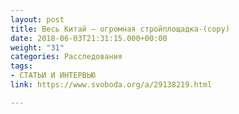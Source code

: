 ```yaml
---
layout: post
title: Весь Китай – огромная стройплощадка-(copy)
date: 2018-06-03T21:31:15.000+00:00
weight: "31"
categories: Расследования
tags:
- СТАТЬИ И ИНТЕРВЬЮ
link: https://www.svoboda.org/a/29138219.html

---
```

